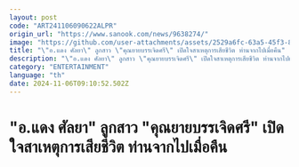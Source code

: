 ```yaml
---
layout: post
code: "ART241106090622ALPR"
origin_url: "https://www.sanook.com/news/9638274/"
image: "https://github.com/user-attachments/assets/2529a6fc-63a5-45f3-84f6-fa95fb14ee88"
title: "\"อ.แดง ศัลยา\" ลูกสาว \"คุณยายบรรเจิดศรี\" เปิดใจสาเหตุการเสียชีวิต ท่านจากไปเมื่อคืน"
description: "\"อ.แดง ศัลยา\" ลูกสาว \"คุณยายบรรเจิดศรี\" เปิดใจสาเหตุการเสียชีวิต ท่านจากไปเมื่อคืน"
category: "ENTERTAINMENT"
language: "th"
date: 2024-11-06T09:10:52.502Z
---
```


# "อ.แดง ศัลยา" ลูกสาว "คุณยายบรรเจิดศรี" เปิดใจสาเหตุการเสียชีวิต ท่านจากไปเมื่อคืน